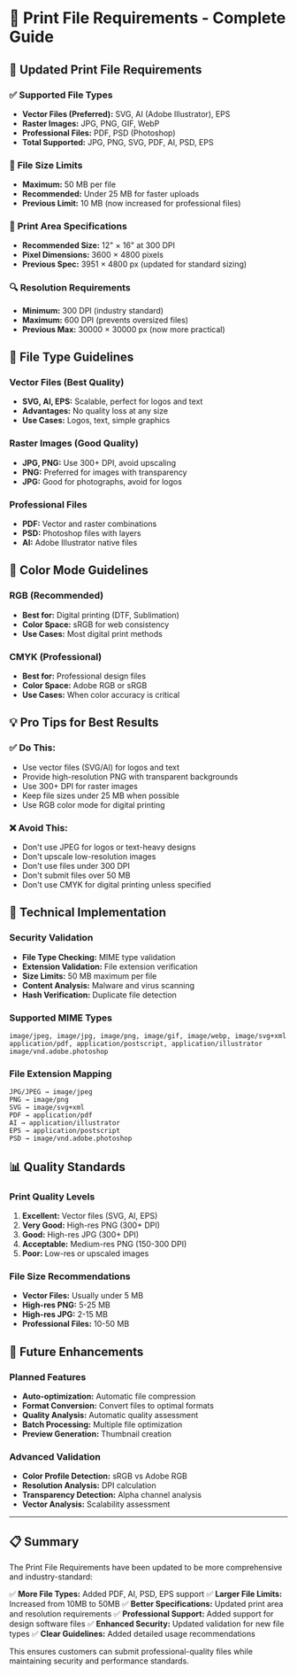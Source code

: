 # 📄 Print File Requirements - Complete Guide

## 🎯 **Updated Print File Requirements**

### ✅ **Supported File Types**
- **Vector Files (Preferred):** SVG, AI (Adobe Illustrator), EPS
- **Raster Images:** JPG, PNG, GIF, WebP
- **Professional Files:** PDF, PSD (Photoshop)
- **Total Supported:** JPG, PNG, SVG, PDF, AI, PSD, EPS

### 📏 **File Size Limits**
- **Maximum:** 50 MB per file
- **Recommended:** Under 25 MB for faster uploads
- **Previous Limit:** 10 MB (now increased for professional files)

### 🎯 **Print Area Specifications**
- **Recommended Size:** 12" × 16" at 300 DPI
- **Pixel Dimensions:** 3600 × 4800 pixels
- **Previous Spec:** 3951 × 4800 px (updated for standard sizing)

### 🔍 **Resolution Requirements**
- **Minimum:** 300 DPI (industry standard)
- **Maximum:** 600 DPI (prevents oversized files)
- **Previous Max:** 30000 × 30000 px (now more practical)

## 🎨 **File Type Guidelines**

### **Vector Files (Best Quality)**
- **SVG, AI, EPS:** Scalable, perfect for logos and text
- **Advantages:** No quality loss at any size
- **Use Cases:** Logos, text, simple graphics

### **Raster Images (Good Quality)**
- **JPG, PNG:** Use 300+ DPI, avoid upscaling
- **PNG:** Preferred for images with transparency
- **JPG:** Good for photographs, avoid for logos

### **Professional Files**
- **PDF:** Vector and raster combinations
- **PSD:** Photoshop files with layers
- **AI:** Adobe Illustrator native files

## 🎨 **Color Mode Guidelines**

### **RGB (Recommended)**
- **Best for:** Digital printing (DTF, Sublimation)
- **Color Space:** sRGB for web consistency
- **Use Cases:** Most digital print methods

### **CMYK (Professional)**
- **Best for:** Professional design files
- **Color Space:** Adobe RGB or sRGB
- **Use Cases:** When color accuracy is critical

## 💡 **Pro Tips for Best Results**

### **✅ Do This:**
- Use vector files (SVG/AI) for logos and text
- Provide high-resolution PNG with transparent backgrounds
- Use 300+ DPI for raster images
- Keep file sizes under 25 MB when possible
- Use RGB color mode for digital printing

### **❌ Avoid This:**
- Don't use JPEG for logos or text-heavy designs
- Don't upscale low-resolution images
- Don't use files under 300 DPI
- Don't submit files over 50 MB
- Don't use CMYK for digital printing unless specified

## 🔧 **Technical Implementation**

### **Security Validation**
- **File Type Checking:** MIME type validation
- **Extension Validation:** File extension verification
- **Size Limits:** 50 MB maximum per file
- **Content Analysis:** Malware and virus scanning
- **Hash Verification:** Duplicate file detection

### **Supported MIME Types**
```
image/jpeg, image/jpg, image/png, image/gif, image/webp, image/svg+xml
application/pdf, application/postscript, application/illustrator
image/vnd.adobe.photoshop
```

### **File Extension Mapping**
```
JPG/JPEG → image/jpeg
PNG → image/png
SVG → image/svg+xml
PDF → application/pdf
AI → application/illustrator
EPS → application/postscript
PSD → image/vnd.adobe.photoshop
```

## 📊 **Quality Standards**

### **Print Quality Levels**
1. **Excellent:** Vector files (SVG, AI, EPS)
2. **Very Good:** High-res PNG (300+ DPI)
3. **Good:** High-res JPG (300+ DPI)
4. **Acceptable:** Medium-res PNG (150-300 DPI)
5. **Poor:** Low-res or upscaled images

### **File Size Recommendations**
- **Vector Files:** Usually under 5 MB
- **High-res PNG:** 5-25 MB
- **High-res JPG:** 2-15 MB
- **Professional Files:** 10-50 MB

## 🚀 **Future Enhancements**

### **Planned Features**
- **Auto-optimization:** Automatic file compression
- **Format Conversion:** Convert files to optimal formats
- **Quality Analysis:** Automatic quality assessment
- **Batch Processing:** Multiple file optimization
- **Preview Generation:** Thumbnail creation

### **Advanced Validation**
- **Color Profile Detection:** sRGB vs Adobe RGB
- **Resolution Analysis:** DPI calculation
- **Transparency Detection:** Alpha channel analysis
- **Vector Analysis:** Scalability assessment

---

## 📋 **Summary**

The Print File Requirements have been updated to be more comprehensive and industry-standard:

✅ **More File Types:** Added PDF, AI, PSD, EPS support
✅ **Larger File Limits:** Increased from 10MB to 50MB
✅ **Better Specifications:** Updated print area and resolution requirements
✅ **Professional Support:** Added support for design software files
✅ **Enhanced Security:** Updated validation for new file types
✅ **Clear Guidelines:** Added detailed usage recommendations

This ensures customers can submit professional-quality files while maintaining security and performance standards.
